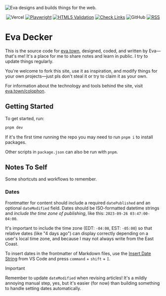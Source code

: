 ![Eva designs and builds things for the web.](https://raw.githubusercontent.com/evadecker/eva.town/main/public/og/default.png)

<div align="center">

![Vercel](https://vercelbadge.vercel.app/api/evadecker/eva.town) [![Playwright](https://github.com/evadecker/eva.town/actions/workflows/playwright.yml/badge.svg)](https://github.com/evadecker/eva.town/actions/workflows/playwright.yml) [![HTML5 Validation](https://github.com/evadecker/eva.town/actions/workflows/w3c.yml/badge.svg)](https://github.com/evadecker/eva.town/actions/workflows/w3c.yml) [![Check Links](https://github.com/evadecker/eva.town/actions/workflows/links.yml/badge.svg)](https://github.com/evadecker/eva.town/actions/workflows/links.yml) ![GitHub](https://img.shields.io/github/license/evadecker/eva.town) [![RSS](https://img.shields.io/badge/rss-eb7817?logo=rss&logoColor=white)
](https://eva.town/rss.xml)

</div>

# Eva Decker

This is the source code for [eva.town](https://eva.town), designed, coded, and written by Eva—that's me! It's a place for me to share notes and learn in public. I try to update things regularly.

You're welcome to fork this site, use it as inspiration, and modify things for your own projects—just pls don't steal it or try to claim it as your own.

For information about the technology and tools behind the site, visit [eva.town/colophon](https://eva.town/colophon).

## Getting Started

To get started, run:

```bash
pnpm dev
```

If it's the first time running the repo you may need to run `pnpm i` to install packages.

Other scripts in `package.json` can also be run with `pnpm`.

## Notes To Self

Some shortcuts and workflows to remember.

### Dates

Frontmatter for content should include a required `datePublished` and an optional `dateModified` field. Dates should be ISO-formatted datetime strings and *include the time zone of publishing*, like this: `2023-09-26 03:47:00-04:00`.

It's important to include the time zone (EDT: `-04:00`, EST: `-05:00`) so that relative dates (like "4 days ago") can display correctly depending on a user's local time zone, and because I may not always write from the East Coast.

To insert dates in the frontmatter of Markdown files, use the [Insert Date String](https://marketplace.visualstudio.com/items?itemName=jsynowiec.vscode-insertdatestring) from VS Code and press `command` + `shift` + `I`.

> [!IMPORTANT]  
> Remember to update `dateModified` when revising articles! It's a mildly annoying manual step, yes, but it's easier (for now) than building something to handle setting dates automatically.

